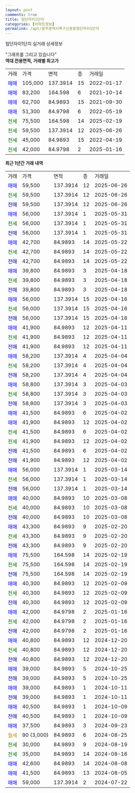 ```yaml
---
layout: post
comments: true
title: 첨단자이1단지
categories: [아파트정보]
permalink: /apt/광주광역시북구신용동첨단자이1단지
---
```


첨단자이1단지 실거래 상세정보

<script type="text/javascript">
  google.charts.load('current', {'packages':['line', 'corechart']});
  google.charts.setOnLoadCallback(drawChart);

  function drawChart() {
    var data = new google.visualization.DataTable();
    data.addColumn('date', '거래일');
    data.addColumn('number', "매매");
    data.addColumn('number', "전세");
    data.addColumn('number', "전매");

    data.addRows([[new Date(Date.parse("2025-06-26")), 59500, null, null], [new Date(Date.parse("2025-06-26")), null, 59500, null], [new Date(Date.parse("2025-06-26")), null, null, 59500], [new Date(Date.parse("2025-05-31")), 56000, null, null], [new Date(Date.parse("2025-05-31")), null, 56000, null], [new Date(Date.parse("2025-05-31")), null, null, 56000], [new Date(Date.parse("2025-05-22")), 42700, null, null], [new Date(Date.parse("2025-05-22")), null, 42700, null], [new Date(Date.parse("2025-05-22")), null, null, 42700], [new Date(Date.parse("2025-04-18")), 39800, null, null], [new Date(Date.parse("2025-04-18")), null, 39800, null], [new Date(Date.parse("2025-04-18")), null, null, 39800], [new Date(Date.parse("2025-04-16")), 56000, null, null], [new Date(Date.parse("2025-04-16")), null, 56000, null], [new Date(Date.parse("2025-04-16")), null, null, 56000], [new Date(Date.parse("2025-04-11")), 41900, null, null], [new Date(Date.parse("2025-04-11")), null, 41900, null], [new Date(Date.parse("2025-04-11")), null, null, 41900], [new Date(Date.parse("2025-04-04")), 58200, null, null], [new Date(Date.parse("2025-04-04")), null, 58200, null], [new Date(Date.parse("2025-04-04")), null, null, 58200], [new Date(Date.parse("2025-04-03")), 58800, null, null], [new Date(Date.parse("2025-04-03")), null, 58800, null], [new Date(Date.parse("2025-04-03")), null, null, 58800], [new Date(Date.parse("2025-04-02")), 41500, null, null], [new Date(Date.parse("2025-04-02")), 41900, null, null], [new Date(Date.parse("2025-04-02")), null, 41500, null], [new Date(Date.parse("2025-04-02")), null, 41900, null], [new Date(Date.parse("2025-04-02")), null, null, 41500], [new Date(Date.parse("2025-04-02")), null, null, 41900], [new Date(Date.parse("2025-03-14")), 56000, null, null], [new Date(Date.parse("2025-03-14")), null, 56000, null], [new Date(Date.parse("2025-03-14")), null, null, 56000], [new Date(Date.parse("2025-03-08")), 40000, null, null], [new Date(Date.parse("2025-03-08")), null, 40000, null], [new Date(Date.parse("2025-03-08")), null, null, 40000], [new Date(Date.parse("2025-02-20")), 43300, null, null], [new Date(Date.parse("2025-02-20")), null, 43300, null], [new Date(Date.parse("2025-02-20")), null, null, 43300], [new Date(Date.parse("2025-02-19")), 75500, null, null], [new Date(Date.parse("2025-02-19")), null, 75500, null], [new Date(Date.parse("2025-02-19")), null, null, 75500], [new Date(Date.parse("2025-02-09")), 40300, null, null], [new Date(Date.parse("2025-02-09")), null, 40300, null], [new Date(Date.parse("2025-02-09")), null, null, 40300], [new Date(Date.parse("2025-01-16")), 42000, null, null], [new Date(Date.parse("2025-01-16")), null, 42000, null], [new Date(Date.parse("2025-01-16")), null, null, 42000], [new Date(Date.parse("2024-12-20")), 40800, null, null], [new Date(Date.parse("2024-12-20")), null, 40800, null], [new Date(Date.parse("2024-12-20")), null, null, 40800], [new Date(Date.parse("2024-10-25")), 39000, null, null], [new Date(Date.parse("2024-10-25")), null, null, 39000], [new Date(Date.parse("2024-10-11")), 39000, null, null], [new Date(Date.parse("2024-10-11")), null, null, 39000], [new Date(Date.parse("2024-10-09")), 40500, null, null], [new Date(Date.parse("2024-10-09")), null, null, 40500], [new Date(Date.parse("2024-09-23")), 37500, null, null], [new Date(Date.parse("2024-08-25")), null, null, null], [new Date(Date.parse("2024-08-19")), null, 30000, null], [new Date(Date.parse("2024-08-16")), null, 35000, null], [new Date(Date.parse("2024-08-08")), 42600, null, null], [new Date(Date.parse("2024-08-05")), 41500, null, null], [new Date(Date.parse("2024-07-22")), 59000, null, null]]);

    var options = {
      hAxis: {
        format: 'yyyy/MM/dd'
      },    
      lineWidth: 0,
      pointsVisible: true,    
      title: '최근 1년간 유형별 실거래가 분포',
      legend: { position: 'bottom' }
    };

    var formatter = new google.visualization.NumberFormat({pattern:'###,###'} );
    formatter.format(data, 1);
    formatter.format(data, 2);
    
    setTimeout(function() {
        var chart = new google.visualization.LineChart(document.getElementById('columnchart_material'));
        chart.draw(data, (options));
        document.getElementById('loading').style.display = 'none';
    }, 200);
  }
</script>


<div id="loading" style="z-index:20; display: block; margin-left: 0px">"그래프를 그리고 있습니다"</div>
<div id="columnchart_material" style="width: 95%; margin-left: 0px; display: block"></div>
<!-- contents start -->
<b>역대 전용면적, 거래별 최고가</b>
<table class="sortable">
    <tr>
      <td>거래</td>
      <td>가격</td>
      <td>면적</td>
      <td>층</td>
      <td>거래일</td>
    </tr>
        <tr>
          <td><a style="color: blue">매매</a></td>
          <td>105,000</td>
          <td>137.3914</td>
          <td>15</td>
          <td>2022-01-17</td>
        </tr>            <tr>
          <td><a style="color: blue">매매</a></td>
          <td>83,200</td>
          <td>164.598</td>
          <td>6</td>
          <td>2021-10-14</td>
        </tr>            <tr>
          <td><a style="color: blue">매매</a></td>
          <td>62,700</td>
          <td>84.9893</td>
          <td>15</td>
          <td>2021-09-30</td>
        </tr>            <tr>
          <td><a style="color: blue">매매</a></td>
          <td>51,300</td>
          <td>84.9798</td>
          <td>6</td>
          <td>2022-05-19</td>
        </tr>        
        <tr>
              <td><a style="color: darkgreen">전세</a></td>
              <td>75,500</td>
              <td>164.598</td>
              <td>14</td>
              <td>2025-02-19</td>
            </tr>            <tr>
              <td><a style="color: darkgreen">전세</a></td>
              <td>59,500</td>
              <td>137.3914</td>
              <td>12</td>
              <td>2025-06-26</td>
            </tr>            <tr>
              <td><a style="color: darkgreen">전세</a></td>
              <td>45,000</td>
              <td>84.9893</td>
              <td>15</td>
              <td>2022-04-19</td>
            </tr>            <tr>
              <td><a style="color: darkgreen">전세</a></td>
              <td>42,000</td>
              <td>84.9798</td>
              <td>2</td>
              <td>2025-01-16</td>
            </tr>        
    
</table>

<b>최근 1년간 거래 내역</b>

<table class="sortable">
    <tr>
      <td>거래</td>
      <td>가격</td>
      <td>면적</td>
      <td>층</td>
      <td>거래일</td>
    </tr>
    <tr>
      <td><a style="color: blue">매매</a></td>
      <td>59,500</td>
      <td>137.3914</td>
      <td>12</td>
      <td>2025-06-26</td>
    </tr>          <tr>
      <td><a style="color: darkgreen">전세</a></td>
      <td>59,500</td>
      <td>137.3914</td>
      <td>12</td>
      <td>2025-06-26</td>
    </tr>          <tr>
      <td><a style="color: darkblue">전매</a></td>
      <td>59,500</td>
      <td>137.3914</td>
      <td>12</td>
      <td>2025-06-26</td>
    </tr>          <tr>
      <td><a style="color: blue">매매</a></td>
      <td>56,000</td>
      <td>137.3914</td>
      <td>1</td>
      <td>2025-05-31</td>
    </tr>          <tr>
      <td><a style="color: darkgreen">전세</a></td>
      <td>56,000</td>
      <td>137.3914</td>
      <td>1</td>
      <td>2025-05-31</td>
    </tr>          <tr>
      <td><a style="color: darkblue">전매</a></td>
      <td>56,000</td>
      <td>137.3914</td>
      <td>1</td>
      <td>2025-05-31</td>
    </tr>          <tr>
      <td><a style="color: blue">매매</a></td>
      <td>42,700</td>
      <td>84.9893</td>
      <td>14</td>
      <td>2025-05-22</td>
    </tr>          <tr>
      <td><a style="color: darkgreen">전세</a></td>
      <td>42,700</td>
      <td>84.9893</td>
      <td>14</td>
      <td>2025-05-22</td>
    </tr>          <tr>
      <td><a style="color: darkblue">전매</a></td>
      <td>42,700</td>
      <td>84.9893</td>
      <td>14</td>
      <td>2025-05-22</td>
    </tr>          <tr>
      <td><a style="color: blue">매매</a></td>
      <td>39,800</td>
      <td>84.9893</td>
      <td>3</td>
      <td>2025-04-18</td>
    </tr>          <tr>
      <td><a style="color: darkgreen">전세</a></td>
      <td>39,800</td>
      <td>84.9893</td>
      <td>3</td>
      <td>2025-04-18</td>
    </tr>          <tr>
      <td><a style="color: darkblue">전매</a></td>
      <td>39,800</td>
      <td>84.9893</td>
      <td>3</td>
      <td>2025-04-18</td>
    </tr>          <tr>
      <td><a style="color: blue">매매</a></td>
      <td>56,000</td>
      <td>137.3914</td>
      <td>15</td>
      <td>2025-04-16</td>
    </tr>          <tr>
      <td><a style="color: darkgreen">전세</a></td>
      <td>56,000</td>
      <td>137.3914</td>
      <td>15</td>
      <td>2025-04-16</td>
    </tr>          <tr>
      <td><a style="color: darkblue">전매</a></td>
      <td>56,000</td>
      <td>137.3914</td>
      <td>15</td>
      <td>2025-04-16</td>
    </tr>          <tr>
      <td><a style="color: blue">매매</a></td>
      <td>41,900</td>
      <td>84.9893</td>
      <td>12</td>
      <td>2025-04-11</td>
    </tr>          <tr>
      <td><a style="color: darkgreen">전세</a></td>
      <td>41,900</td>
      <td>84.9893</td>
      <td>12</td>
      <td>2025-04-11</td>
    </tr>          <tr>
      <td><a style="color: darkblue">전매</a></td>
      <td>41,900</td>
      <td>84.9893</td>
      <td>12</td>
      <td>2025-04-11</td>
    </tr>          <tr>
      <td><a style="color: blue">매매</a></td>
      <td>58,200</td>
      <td>137.3914</td>
      <td>4</td>
      <td>2025-04-04</td>
    </tr>          <tr>
      <td><a style="color: darkgreen">전세</a></td>
      <td>58,200</td>
      <td>137.3914</td>
      <td>4</td>
      <td>2025-04-04</td>
    </tr>          <tr>
      <td><a style="color: darkblue">전매</a></td>
      <td>58,200</td>
      <td>137.3914</td>
      <td>4</td>
      <td>2025-04-04</td>
    </tr>          <tr>
      <td><a style="color: blue">매매</a></td>
      <td>58,800</td>
      <td>137.3914</td>
      <td>3</td>
      <td>2025-04-03</td>
    </tr>          <tr>
      <td><a style="color: darkgreen">전세</a></td>
      <td>58,800</td>
      <td>137.3914</td>
      <td>3</td>
      <td>2025-04-03</td>
    </tr>          <tr>
      <td><a style="color: darkblue">전매</a></td>
      <td>58,800</td>
      <td>137.3914</td>
      <td>3</td>
      <td>2025-04-03</td>
    </tr>          <tr>
      <td><a style="color: blue">매매</a></td>
      <td>41,500</td>
      <td>84.9893</td>
      <td>6</td>
      <td>2025-04-02</td>
    </tr>          <tr>
      <td><a style="color: blue">매매</a></td>
      <td>41,900</td>
      <td>84.9893</td>
      <td>12</td>
      <td>2025-04-02</td>
    </tr>          <tr>
      <td><a style="color: darkgreen">전세</a></td>
      <td>41,500</td>
      <td>84.9893</td>
      <td>6</td>
      <td>2025-04-02</td>
    </tr>          <tr>
      <td><a style="color: darkgreen">전세</a></td>
      <td>41,900</td>
      <td>84.9893</td>
      <td>12</td>
      <td>2025-04-02</td>
    </tr>          <tr>
      <td><a style="color: darkblue">전매</a></td>
      <td>41,500</td>
      <td>84.9893</td>
      <td>6</td>
      <td>2025-04-02</td>
    </tr>          <tr>
      <td><a style="color: darkblue">전매</a></td>
      <td>41,900</td>
      <td>84.9893</td>
      <td>12</td>
      <td>2025-04-02</td>
    </tr>          <tr>
      <td><a style="color: blue">매매</a></td>
      <td>56,000</td>
      <td>137.3914</td>
      <td>1</td>
      <td>2025-03-14</td>
    </tr>          <tr>
      <td><a style="color: darkgreen">전세</a></td>
      <td>56,000</td>
      <td>137.3914</td>
      <td>1</td>
      <td>2025-03-14</td>
    </tr>          <tr>
      <td><a style="color: darkblue">전매</a></td>
      <td>56,000</td>
      <td>137.3914</td>
      <td>1</td>
      <td>2025-03-14</td>
    </tr>          <tr>
      <td><a style="color: blue">매매</a></td>
      <td>40,000</td>
      <td>84.9893</td>
      <td>10</td>
      <td>2025-03-08</td>
    </tr>          <tr>
      <td><a style="color: darkgreen">전세</a></td>
      <td>40,000</td>
      <td>84.9893</td>
      <td>10</td>
      <td>2025-03-08</td>
    </tr>          <tr>
      <td><a style="color: darkblue">전매</a></td>
      <td>40,000</td>
      <td>84.9893</td>
      <td>10</td>
      <td>2025-03-08</td>
    </tr>          <tr>
      <td><a style="color: blue">매매</a></td>
      <td>43,300</td>
      <td>84.9893</td>
      <td>9</td>
      <td>2025-02-20</td>
    </tr>          <tr>
      <td><a style="color: darkgreen">전세</a></td>
      <td>43,300</td>
      <td>84.9893</td>
      <td>9</td>
      <td>2025-02-20</td>
    </tr>          <tr>
      <td><a style="color: darkblue">전매</a></td>
      <td>43,300</td>
      <td>84.9893</td>
      <td>9</td>
      <td>2025-02-20</td>
    </tr>          <tr>
      <td><a style="color: blue">매매</a></td>
      <td>75,500</td>
      <td>164.598</td>
      <td>14</td>
      <td>2025-02-19</td>
    </tr>          <tr>
      <td><a style="color: darkgreen">전세</a></td>
      <td>75,500</td>
      <td>164.598</td>
      <td>14</td>
      <td>2025-02-19</td>
    </tr>          <tr>
      <td><a style="color: darkblue">전매</a></td>
      <td>75,500</td>
      <td>164.598</td>
      <td>14</td>
      <td>2025-02-19</td>
    </tr>          <tr>
      <td><a style="color: blue">매매</a></td>
      <td>40,300</td>
      <td>84.9893</td>
      <td>12</td>
      <td>2025-02-09</td>
    </tr>          <tr>
      <td><a style="color: darkgreen">전세</a></td>
      <td>40,300</td>
      <td>84.9893</td>
      <td>12</td>
      <td>2025-02-09</td>
    </tr>          <tr>
      <td><a style="color: darkblue">전매</a></td>
      <td>40,300</td>
      <td>84.9893</td>
      <td>12</td>
      <td>2025-02-09</td>
    </tr>          <tr>
      <td><a style="color: blue">매매</a></td>
      <td>42,000</td>
      <td>84.9798</td>
      <td>2</td>
      <td>2025-01-16</td>
    </tr>          <tr>
      <td><a style="color: darkgreen">전세</a></td>
      <td>42,000</td>
      <td>84.9798</td>
      <td>2</td>
      <td>2025-01-16</td>
    </tr>          <tr>
      <td><a style="color: darkblue">전매</a></td>
      <td>42,000</td>
      <td>84.9798</td>
      <td>2</td>
      <td>2025-01-16</td>
    </tr>          <tr>
      <td><a style="color: blue">매매</a></td>
      <td>40,800</td>
      <td>84.9893</td>
      <td>12</td>
      <td>2024-12-20</td>
    </tr>          <tr>
      <td><a style="color: darkgreen">전세</a></td>
      <td>40,800</td>
      <td>84.9893</td>
      <td>12</td>
      <td>2024-12-20</td>
    </tr>          <tr>
      <td><a style="color: darkblue">전매</a></td>
      <td>40,800</td>
      <td>84.9893</td>
      <td>12</td>
      <td>2024-12-20</td>
    </tr>          <tr>
      <td><a style="color: blue">매매</a></td>
      <td>39,000</td>
      <td>84.9893</td>
      <td>5</td>
      <td>2024-10-25</td>
    </tr>          <tr>
      <td><a style="color: darkblue">전매</a></td>
      <td>39,000</td>
      <td>84.9893</td>
      <td>5</td>
      <td>2024-10-25</td>
    </tr>          <tr>
      <td><a style="color: blue">매매</a></td>
      <td>39,000</td>
      <td>84.9893</td>
      <td>1</td>
      <td>2024-10-11</td>
    </tr>          <tr>
      <td><a style="color: darkblue">전매</a></td>
      <td>39,000</td>
      <td>84.9893</td>
      <td>1</td>
      <td>2024-10-11</td>
    </tr>          <tr>
      <td><a style="color: blue">매매</a></td>
      <td>40,500</td>
      <td>84.9893</td>
      <td>1</td>
      <td>2024-10-09</td>
    </tr>          <tr>
      <td><a style="color: darkblue">전매</a></td>
      <td>40,500</td>
      <td>84.9893</td>
      <td>1</td>
      <td>2024-10-09</td>
    </tr>          <tr>
      <td><a style="color: blue">매매</a></td>
      <td>37,500</td>
      <td>84.9893</td>
      <td>3</td>
      <td>2024-09-23</td>
    </tr>          <tr>
      <td><a style="color: darkgoldenrod">월세</a></td>
      <td>90 (3,000)</td>
      <td>84.9893</td>
      <td>6</td>
      <td>2024-08-25</td>
    </tr>          <tr>
      <td><a style="color: darkgreen">전세</a></td>
      <td>30,000</td>
      <td>84.9893</td>
      <td>9</td>
      <td>2024-08-19</td>
    </tr>          <tr>
      <td><a style="color: darkgreen">전세</a></td>
      <td>35,000</td>
      <td>84.9893</td>
      <td>14</td>
      <td>2024-08-16</td>
    </tr>          <tr>
      <td><a style="color: blue">매매</a></td>
      <td>42,600</td>
      <td>84.9893</td>
      <td>14</td>
      <td>2024-08-08</td>
    </tr>          <tr>
      <td><a style="color: blue">매매</a></td>
      <td>41,500</td>
      <td>84.9893</td>
      <td>13</td>
      <td>2024-08-05</td>
    </tr>          <tr>
      <td><a style="color: blue">매매</a></td>
      <td>59,000</td>
      <td>137.3914</td>
      <td>2</td>
      <td>2024-07-22</td>
    </tr>      </table>
<!-- contents end -->    

